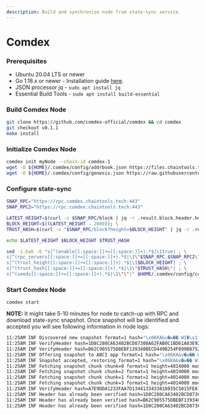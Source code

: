 ```yaml
---
description: Build and synchronize node from state-sync service
---
```


# Comdex

### Prerequisites

* Ubuntu 20.04 LTS or newer
* Go 1.18.x or newer - Installation guide [here](../../../guides/installation/install-golang.md).
* JSON processor jq - `sudo apt install jq`
* Essential Build Tools - `sudo apt install build-essential`

### Build Comdex Node

```bash
git clone https://github.com/comdex-official/comdex && cd comdex
git checkout v0.1.1
make install
```

### Initialize Comdex Node

```bash
comdex init myNode --chain-id comdex-1
wget -O ${HOME}/.comdex/config/addrbook.json https://files.chaintools.tech/chains/comdex/addrbook.json
wget -O ${HOME}/.comdex/config/genesis.json https://raw.githubusercontent.com/comdex-official/networks/main/mainnet/comdex-1/genesis.json
```

### Configure state-sync

```bash
SNAP_RPC="https://rpc.comdex.chaintools.tech:443"
SNAP_RPC2="https://rpc.comdex.chaintools.tech:443"

LATEST_HEIGHT=$(curl -s $SNAP_RPC/block | jq -r .result.block.header.height); \
BLOCK_HEIGHT=$((LATEST_HEIGHT - 2000)); \
TRUST_HASH=$(curl -s "$SNAP_RPC/block?height=$BLOCK_HEIGHT" | jq -r .result.block_id.hash)

echo $LATEST_HEIGHT $BLOCK_HEIGHT $TRUST_HASH

sed -i.bak -E "s|^(enable[[:space:]]+=[[:space:]]+).*$|\1true| ; \
s|^(rpc_servers[[:space:]]+=[[:space:]]+).*$|\1\"$SNAP_RPC,$SNAP_RPC2\"| ; \
s|^(trust_height[[:space:]]+=[[:space:]]+).*$|\1$BLOCK_HEIGHT| ; \
s|^(trust_hash[[:space:]]+=[[:space:]]+).*$|\1\"$TRUST_HASH\"| ; \
s|^(seeds[[:space:]]+=[[:space:]]+).*$|\1\"\"|" $HOME/.comdex/config/config.toml
```

### Start Comdex Node

```
comdex start
```

**NOTE:** It might take 5-10 minutes for node to catch-up with RPC and download state-sync snapshot. Once snapshot will be identified and accepted you will see following information in node logs:

```bash
11:25AM INF Discovered new snapshot format=1 hash="\x06KA&v�w�� WI�\x1fk\x1f)�?���5�[��\t\a�i�" height=4014000 module=statesync                                                                                                                 11:25AM INF Discovered new snapshot format=1 hash="C9\x7f���G��\x19�*�\x1eMb��\x15\x16\x03\t��\x19{�^�]�r" height=4012500 module=statesync                                                                                                      11:25AM ERR dialing failed (attempts: 1): auth failure: secret conn failed: read tcp 192.168.6.132:34112->195.201.195.111:26656: i/o timeout addr={"id":"9a59b6dc59903d036dd476de26e8d2b9f1acf466","ip":"195.201.195.111","port":26656} module=pex
11:25AM INF VerifyHeader hash=1D8C280CA63402BCD87308A62FAB0C1BD61A03E92A07F24FE8F84BA0503C529D height=4014001 module=light
11:25AM INF VerifyHeader hash=B62C905575DBEBF139340BECD449B254F899B875244B42B0915B6682AB33A226 height=4014002 module=light
11:25AM INF Offering snapshot to ABCI app format=1 hash="\x06KA&v�w�� WI�\x1fk\x1f)�?���5�[��\t\a�i�" height=4014000 module=statesync
11:25AM INF Snapshot accepted, restoring format=1 hash="\x06KA&v�w�� WI�\x1fk\x1f)�?���5�[��\t\a�i�" height=4014000 module=statesync
11:25AM INF Fetching snapshot chunk chunk=0 format=1 height=4014000 module=statesync total=18
11:25AM INF Fetching snapshot chunk chunk=2 format=1 height=4014000 module=statesync total=18
11:25AM INF Fetching snapshot chunk chunk=1 format=1 height=4014000 module=statesync total=18
11:25AM INF Fetching snapshot chunk chunk=3 format=1 height=4014000 module=statesync total=18
11:25AM INF VerifyHeader hash=A7E9DDA1233FAA7D1344133433818035C5015FEA761C9E6EF25E1F6982A2B47D height=4014000 module=light
11:25AM INF Header has already been verified hash=1D8C280CA63402BCD87308A62FAB0C1BD61A03E92A07F24FE8F84BA0503C529D height=4014001 module=light
11:25AM INF Header has already been verified hash=B62C905575DBEBF139340BECD449B254F899B875244B42B0915B6682AB33A226 height=4014002 module=light
11:25AM INF Header has already been verified hash=1D8C280CA63402BCD87308A62FAB0C1BD61A03E92A07F24FE8F84BA0503C529D height=4014001 module=light
```
